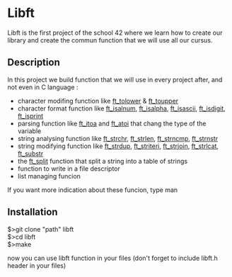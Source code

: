 # Libft

Libft is the first project of the school 42 where we learn how to create our library and create the commun function that we will use all our cursus.

## Description

In this project we build function that we will use in every project after, and not even in C language :  
- character modifing function like [ft_tolower](./src/ft_tolower.c) & [ft_toupper](./src/ft_toupper.c)  
- character format function like [ft_isalnum](./src/ft_isalnum.c), [ft_isalpha](./src/ft_isalpha.c), [ft_isascii](./src/ft_isascii.c), [ft_isdigit](./src/ft_isdigit.c), [ft_isprint](./src/ft_isprint.c)  
- parsing function like [ft_itoa](./src/ft_itoa.c) and [ft_atoi](./src/ft_atoi.c) that chang the type of the variable  
- string analysing function like [ft_strchr](./src/ft_strchr.c), [ft_strlen](./src/ft_strlen.c), [ft_strncmp](./src/ft_strncmp.c), [ft_strnstr](./src/ft_strnstr.c)  
- string modifying function like [ft_strdup](./src/ft_strdup.c), [ft_striteri](./src/ft_striteri.c), [ft_strjoin](./src/ft_strjoin.c), [ft_strlcat](./src/ft_strlcat.c), [ft_substr](./src/ft_substr.c)  
- the [ft_split](./src/ft_split.c) function that split a string into a table of strings  
- function to write in a file descriptor  
- list managing funcion  

If you want more indication about these funcion, type man <function name>

## Installation

$\>git clone "path" libft  
$\>cd libft  
$\>make  

now you can use libft function in your files (don't forget to include libft.h header in your files)
